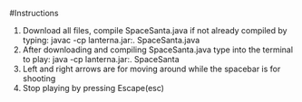 #Instructions
1. Download all files, compile SpaceSanta.java if not already compiled by typing: javac -cp lanterna.jar:. SpaceSanta.java
2. After downloading and compiling SpaceSanta.java type into the terminal to play: java -cp lanterna.jar:. SpaceSanta
3. Left and right arrows are for moving around while the spacebar is for shooting
4. Stop playing by pressing Escape(esc)
